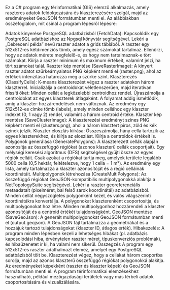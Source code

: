 Ez a C# program egy térinformatikai (GIS) elemző alkalmazás, amely raszteres adatok feldolgozására és klaszterezésére szolgál, majd az eredményeket GeoJSON formátumban menti el. Az alábbiakban összefoglalom, mit csinál a program lépésről lépésre:

Adatok kinyerése PostgreSQL adatbázisból (FetchData):
Kapcsolódik egy PostgreSQL adatbázishoz az Npgsql könyvtár segítségével.
Lekéri a „Debreceni példa” nevű raszter adatot a grids táblából.
A raszter egy 512x512-es kétdimenziós tömb, amely egész számokat tartalmaz.
Ellenőrzi, hogy az adatok mérete megfelelő-e, és hogy nem tartalmaznak-e tört számokat.
Kiírja a raszter minimum és maximum értékeit, valamint jelzi, ha tört számokat talál.
Raszter kép mentése (SaveRasterImage):
A kinyert raszter adatot szürkeárnyalatos PNG képként menti el (raster.png), ahol az értékek intenzitása határozza meg a szürke színt.
Klaszterezés (ClassifyCells):
K-means klaszterezést végez a raszter adatokon három klaszterrel.
Inicializálja a centroidokat véletlenszerűen, majd iteratívan frissíti őket:
Minden cellát a legközelebbi centroidhoz rendel.
Újraszámolja a centroidokat az egyes klaszterek átlagaként.
A folyamat addig ismétlődik, amíg a klaszter-hozzárendelések nem változnak.
Az eredmény egy 512x512-es címke tömb (labels), amely minden cellához egy klaszter indexet (0, 1 vagy 2) rendel, valamint a három centroid értéke.
Klaszter kép mentése (SaveClusterImage):
A klaszterezési eredményt színes PNG képként menti el (clusters.png), ahol a három klasztert piros, zöld és kék színek jelzik.
Klaszter eloszlás kiírása:
Összeszámolja, hány cella tartozik az egyes klaszterekhez, és kiírja az eloszlást.
Kiírja a centroidok értékeit is.
Polygonok generálása (GeneratePolygons):
A klaszterezett cellák alapján azonosítja az összefüggő régiókat (azonos klaszterű cellák csoportjait).
Egy mélységi keresési algoritmus (DFS) segítségével gyűjti össze az egyes régiók celláit.
Csak azokat a régiókat tartja meg, amelyek területe legalább 5000 cella (0,5 hektár, feltételezve, hogy 1 cella = 1 m²).
Az eredmény egy lista, amely tartalmazza a klaszter azonosítóját és a régió celláinak koordinátáit.
Multipolygonok létrehozása (CreateMultiPolygons):
Az összefüggő régiókat GeoJSON-kompatibilis multipolygonokká alakítja a NetTopologySuite segítségével.
Lekéri a raszter georeferenciális metaadatait (pixelméret, bal felső sarok koordinátái) az adatbázisból.
Minden cellát négyszögletes polygonként kezel, és valós világszerinti koordinátákra konvertálja.
A polygonokat klaszterenként csoportosítja, és multipolygonokat hoz létre.
Minden multipolygonhoz hozzárendeli a klaszter azonosítóját és a centroid értékét tulajdonságként.
GeoJSON mentése (SaveGeoJson):
A generált multipolygonokat GeoJSON formátumban menti el (output.geojson).
A GeoJSON fájl tartalmazza a geometriákat és a hozzájuk tartozó tulajdonságokat (klaszter ID, átlagos érték).
Hibakezelés:
A program minden lépésben kezeli a lehetséges hibákat (pl. adatbázis kapcsolódási hiba, érvénytelen raszter méret, típuskonverziós problémák), és hibaüzenetet ír ki, ha valami nem sikerül.
Összegzés
A program egy 512x512-es raszter adathalmazt elemez, amelyet egy PostgreSQL adatbázisból tölt be. Klaszterezést végez, hogy a cellákat három csoportba sorolja, majd az azonos klaszterű összefüggő régiókat polygonokká alakítja. Az eredményeket képekként (raszter és klaszter képek) és GeoJSON formátumban menti el. A program térinformatikai elemzésekhez használható, például mezőgazdasági területek vagy más térbeli adatok csoportosítására és vizualizálására.
